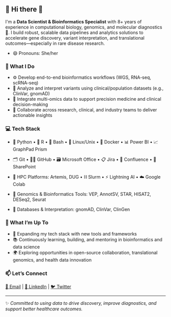 ## 👋 Hi there 👋

I'm a **Data Scientist & Bioinformatics Specialist** with 8+ years of experience in computational biology, genomics, and molecular diagnostics 🧬. I build robust, scalable data pipelines and analytics solutions to accelerate gene discovery, variant interpretation, and translational outcomes—especially in rare disease research.

- 😄 Pronouns: She/her

### 🔧 What I Do
- ⚙️ Develop end-to-end bioinformatics workflows (WGS, RNA-seq, scRNA-seq)
- 🧠 Analyze and interpret variants using clinical/population datasets (e.g., ClinVar, gnomAD)
- 🔄 Integrate multi-omics data to support precision medicine and clinical decision-making
- 🤝 Collaborate across research, clinical, and industry teams to deliver actionable insights

### 💻 Tech Stack
- 🐍 Python • 🧮 R • 🐚 Bash • 🐧 Linux/Unix • 🐳 Docker • 📊 Power BI • 📈 GraphPad Prism  
- 🗂 Git • 🧑‍💻 GitHub • 🗃 Microsoft Office • 📋 Jira • 🧾 Confluence • 📎 SharePoint  
- 🚀 HPC Platforms: Artemis, DUG • ⛓ Slurm • ⚡️ Lightning AI • ☁️ Google Colab  

- 🧬 Genomics & Bioinformatics Tools: VEP, AnnotSV, STAR, HISAT2, DESeq2, Seurat  
- 🧠 Databases & Interpretation: gnomAD, ClinVar, ClinGen 

### 🌱 What I’m Up To
- 🧭 Expanding my tech stack with new tools and frameworks
- 📚 Continuously learning, building, and mentoring in bioinformatics and data science
- 🌍 Exploring opportunities in open-source collaboration, translational genomics, and health data innovation

### 📫 Let’s Connect
[📧 Email](sally_vuong@outlook.com) | [💼 LinkedIn](https://www.linkedin.com/in/sally-vuong/) | [🐦 Twitter](https://x.com/Sally_Vuong)

---

✨ *Committed to using data to drive discovery, improve diagnostics, and support better healthcare outcomes.*

